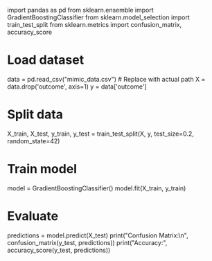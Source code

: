 import pandas as pd
from sklearn.ensemble import GradientBoostingClassifier
from sklearn.model_selection import train_test_split
from sklearn.metrics import confusion_matrix, accuracy_score

# Load dataset
data = pd.read_csv("mimic_data.csv")  # Replace with actual path
X = data.drop('outcome', axis=1)
y = data['outcome']

# Split data
X_train, X_test, y_train, y_test = train_test_split(X, y, test_size=0.2, random_state=42)

# Train model
model = GradientBoostingClassifier()
model.fit(X_train, y_train)

# Evaluate
predictions = model.predict(X_test)
print("Confusion Matrix:\n", confusion_matrix(y_test, predictions))
print("Accuracy:", accuracy_score(y_test, predictions))
